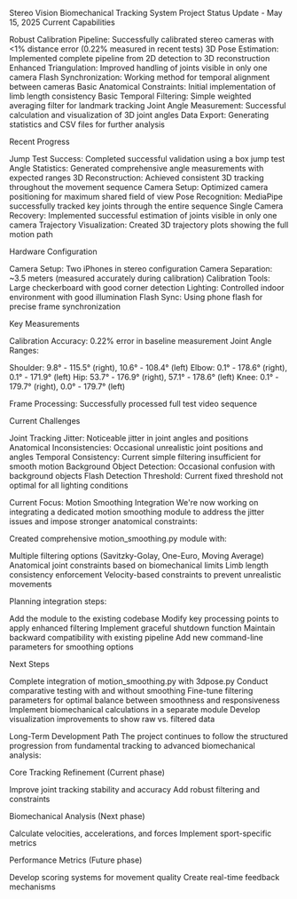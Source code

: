 Stereo Vision Biomechanical Tracking System
Project Status Update - May 15, 2025
Current Capabilities

Robust Calibration Pipeline: Successfully calibrated stereo cameras with <1% distance error (0.22% measured in recent tests)
3D Pose Estimation: Implemented complete pipeline from 2D detection to 3D reconstruction
Enhanced Triangulation: Improved handling of joints visible in only one camera
Flash Synchronization: Working method for temporal alignment between cameras
Basic Anatomical Constraints: Initial implementation of limb length consistency
Basic Temporal Filtering: Simple weighted averaging filter for landmark tracking
Joint Angle Measurement: Successful calculation and visualization of 3D joint angles
Data Export: Generating statistics and CSV files for further analysis

Recent Progress

Jump Test Success: Completed successful validation using a box jump test
Angle Statistics: Generated comprehensive angle measurements with expected ranges
3D Reconstruction: Achieved consistent 3D tracking throughout the movement sequence
Camera Setup: Optimized camera positioning for maximum shared field of view
Pose Recognition: MediaPipe successfully tracked key joints through the entire sequence
Single Camera Recovery: Implemented successful estimation of joints visible in only one camera
Trajectory Visualization: Created 3D trajectory plots showing the full motion path

Hardware Configuration

Camera Setup: Two iPhones in stereo configuration
Camera Separation: ~3.5 meters (measured accurately during calibration)
Calibration Tools: Large checkerboard with good corner detection
Lighting: Controlled indoor environment with good illumination
Flash Sync: Using phone flash for precise frame synchronization

Key Measurements

Calibration Accuracy: 0.22% error in baseline measurement
Joint Angle Ranges:

Shoulder: 9.8° - 115.5° (right), 10.6° - 108.4° (left)
Elbow: 0.1° - 178.6° (right), 0.1° - 171.9° (left)
Hip: 53.7° - 176.9° (right), 57.1° - 178.6° (left)
Knee: 0.1° - 179.7° (right), 0.0° - 179.7° (left)


Frame Processing: Successfully processed full test video sequence

Current Challenges

Joint Tracking Jitter: Noticeable jitter in joint angles and positions
Anatomical Inconsistencies: Occasional unrealistic joint positions and angles
Temporal Consistency: Current simple filtering insufficient for smooth motion
Background Object Detection: Occasional confusion with background objects
Flash Detection Threshold: Current fixed threshold not optimal for all lighting conditions

Current Focus: Motion Smoothing Integration
We're now working on integrating a dedicated motion smoothing module to address the jitter issues and impose stronger anatomical constraints:

Created comprehensive motion_smoothing.py module with:

Multiple filtering options (Savitzky-Golay, One-Euro, Moving Average)
Anatomical joint constraints based on biomechanical limits
Limb length consistency enforcement
Velocity-based constraints to prevent unrealistic movements


Planning integration steps:

Add the module to the existing codebase
Modify key processing points to apply enhanced filtering
Implement graceful shutdown function
Maintain backward compatibility with existing pipeline
Add new command-line parameters for smoothing options



Next Steps

Complete integration of motion_smoothing.py with 3dpose.py
Conduct comparative testing with and without smoothing
Fine-tune filtering parameters for optimal balance between smoothness and responsiveness
Implement biomechanical calculations in a separate module
Develop visualization improvements to show raw vs. filtered data

Long-Term Development Path
The project continues to follow the structured progression from fundamental tracking to advanced biomechanical analysis:

Core Tracking Refinement (Current phase)

Improve joint tracking stability and accuracy
Add robust filtering and constraints


Biomechanical Analysis (Next phase)

Calculate velocities, accelerations, and forces
Implement sport-specific metrics


Performance Metrics (Future phase)

Develop scoring systems for movement quality
Create real-time feedback mechanisms